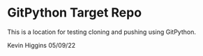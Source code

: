 # GitPython Target Repo

This is a location for testing cloning and pushing using GitPython.

Kevin Higgins
05/09/22
